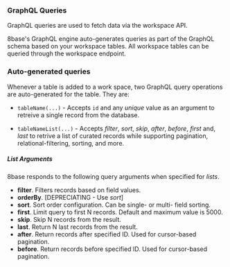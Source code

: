 ### GraphQL Queries
GraphQL queries are used to fetch data via the workspace API.

8base's GraphQL engine auto-generates queries as part of the GraphQL schema based on your workspace tables. All workspace tables can be queried through the workspace endpoint.

### Auto-generated queries
Whenever a table is added to a work space, two GraphQL query operations are auto-generated for the table. They are:

* `tableName(...)` - Accepts `id` and any *unique* value as an argument to retreive a single record from the database.

* `tableNameList(...)` - Accepts *filter*, *sort*, *skip*, *after*, *before*, *first* and, *last* to retrive a list of curated records while supporting pagination, relational-filtering, sorting, and more.

##### List Arguments
8base responds to the following query arguments when specified for *lists*.

* **filter**. Filters records based on field values.
* **orderBy**. [DEPRECIATING - Use *sort*]
* **sort**. Sort order configuration. Can be single- or multi- field sorting.
* **first**. Limit query to first N records. Default and maximum value is 5000.
* **skip**. Skip N records from the result.
* **last**. Return N last records from the result.
* **after**. Return records after specified ID. Used for cursor-based pagination.
* **before**. Return records before specified ID. Used for cursor-based pagination.
